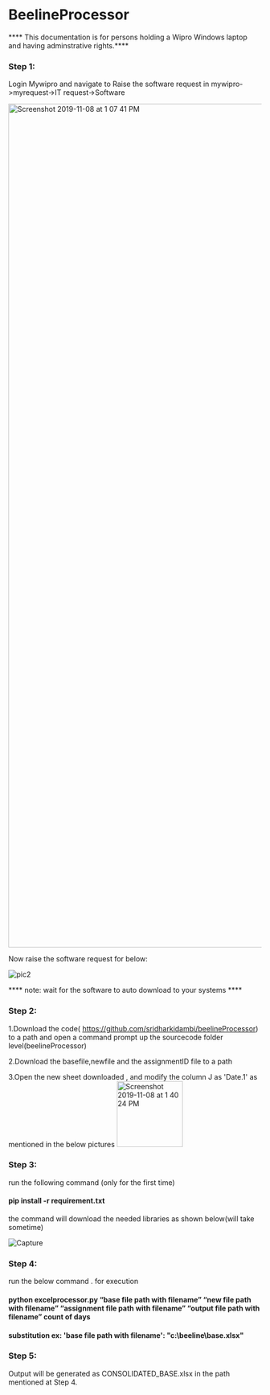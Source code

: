 # BeelineProcessor

**** This documentation is for persons holding a Wipro Windows laptop and having adminstrative rights.****

### Step 1:
Login Mywipro and navigate to Raise the software request in mywipro->myrequest->IT request->Software  

<img width="1678" alt="Screenshot 2019-11-08 at 1 07 41 PM" src="https://user-images.githubusercontent.com/8262606/68458499-f9bbc000-0228-11ea-9c0f-1da5db61d504.png">

Now raise the software request for below:

![pic2](https://user-images.githubusercontent.com/8262606/68460569-35a55400-022e-11ea-8949-f89d55305eb0.PNG)


**** note: wait for the software to auto download to your systems ****

### Step 2:
1.Download the code( https://github.com/sridharkidambi/beelineProcessor)  to a path  and open a command prompt up the sourcecode folder level(beelineProcessor)

2.Download the basefile,newfile and the assignmentID file to a path

3.Open the new sheet downloaded , and modify the column J as 'Date.1' as mentioned in the below pictures
 <img width="131" alt="Screenshot 2019-11-08 at 1 40 24 PM" src="https://user-images.githubusercontent.com/8262606/68460376-c3347400-022d-11ea-9436-dce02815ca8e.png">

### Step 3:
 run the following command (only for the first time)
 
#### pip install -r requirement.txt
 
 the command will download the needed libraries as shown below(will take sometime)
 
 ![Capture](https://user-images.githubusercontent.com/8262606/68460640-638a9880-022e-11ea-9655-4198570edd3d.PNG)
 
 ### Step 4:
 
 run the below  command . for execution 
 
 #### python excelprocessor.py  “base file path with filename” “new file path with filename” “assignment file path with filename” “output file path with filename” count of days
 
#### substitution ex:  'base file path with filename': "c:\beeline\base.xlsx"
 
 ### Step 5:
 
 Output will be generated as CONSOLIDATED_BASE.xlsx in the path <output file path with filename> mentioned at Step 4.
 


